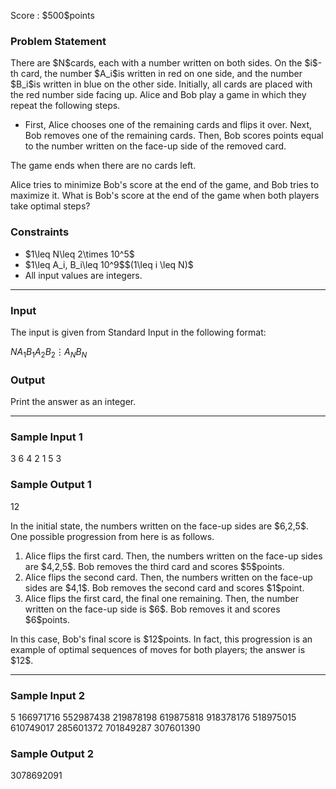 
<div>

<span>

<span>

<p>
Score : $500$points
</p>

<div>

<section>

### **Problem Statement**

<p>
There are $N$cards, each with a number written on both sides. On the $i$-th card, the number $A_i$is written in red on one side, and the number $B_i$is written in blue on the other side. Initially, all cards are placed with the red number side facing up. Alice and Bob play a game in which they repeat the following steps.
</p>

<ul>

<li>
First, Alice chooses one of the remaining cards and flips it over. Next, Bob removes one of the remaining cards. Then, Bob scores points equal to the number written on the face-up side of the removed card.
</li>

</ul>

<p>
The game ends when there are no cards left.
</p>

<p>
Alice tries to minimize Bob's score at the end of the game, and Bob tries to maximize it. What is Bob's score at the end of the game when both players take optimal steps?
</p>

</section>

</div>

<div>

<section>

### **Constraints**

<ul>

<li>
$1\leq N\leq 2\times 10^5$
</li>

<li>
$1\leq A_i, B_i\leq 10^9$$(1\leq i \leq N)$
</li>

<li>
All input values are integers.
</li>

</ul>

</section>

</div>

---

<div>

<div>

<section>

### **Input**

<p>
The input is given from Standard Input in the following format:
</p>

<div>

$N$$A_1$$B_1$$A_2$$B_2$$\vdots$$A_N$$B_N$
</div>

</section>

</div>

<div>

<section>

### **Output**

<p>
Print the answer as an integer.
</p>

</section>

</div>

</div>

---

<div>

<section>

### **Sample Input 1**

<div>

3
6 4
2 1
5 3

</div>

</section>

</div>

<div>

<section>

### **Sample Output 1**

<div>

12

</div>

<p>
In the initial state, the numbers written on the face-up sides are $6,2,5$. One possible progression from here is as follows.
</p>

<ol>

<li>
Alice flips the first card. Then, the numbers written on the face-up sides are $4,2,5$. Bob removes the third card and scores $5$points.
</li>

<li>
Alice flips the second card. Then, the numbers written on the face-up sides are $4,1$. Bob removes the second card and scores $1$point.
</li>

<li>
Alice flips the first card, the final one remaining. Then, the number written on the face-up side is $6$. Bob removes it and scores $6$points.
</li>

</ol>

<p>
In this case, Bob's final score is $12$points. In fact, this progression is an example of optimal sequences of moves for both players; the answer is $12$.
</p>

</section>

</div>

---

<div>

<section>

### **Sample Input 2**

<div>

5
166971716 552987438
219878198 619875818
918378176 518975015
610749017 285601372
701849287 307601390

</div>

</section>

</div>

<div>

<section>

### **Sample Output 2**

<div>

3078692091

</div>

</section>

</div>

</span>

</span>

</div>
